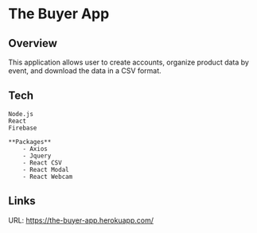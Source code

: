 # The Buyer App

## Overview

This application allows user to create accounts, organize product data by event, and download the data in a CSV format.

## Tech

    Node.js
    React
    Firebase 

    **Packages** 
        - Axios
        - Jquery
        - React CSV
        - React Modal
        - React Webcam

## Links

URL: https://the-buyer-app.herokuapp.com/